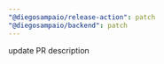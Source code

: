 ```yaml
---
"@diegosampaio/release-action": patch
"@diegosampaio/backend": patch
---
```


update PR description
